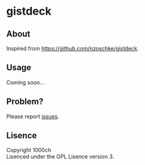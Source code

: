 # gistdeck

## About

Inspired from https://github.com/nzoschke/gistdeck.

## Usage

Coming soon...

## Problem?

Please report [issues](https://github.com/1000ch/gistdeck/issues).  

## Lisence

Copyright 1000ch  
Lisenced under the GPL Lisence version 3.  
